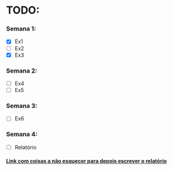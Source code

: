 # TODO:
### Semana 1:
- [x] Ex1
- [ ] Ex2
- [x] Ex3
  
### Semana 2:
- [ ] Ex4
- [ ] Ex5
  
### Semana 3:
- [ ] Ex6

### Semana 4:
- [ ] Relatório

#### [Link com coisas a não esquecer para depois escrever o relatório](https://docs.google.com/document/d/1TE921RKEYVuo8Tfi-YzmVClo5SRFeOnai4lNezf_-II/edit?usp=sharing)
 
